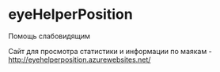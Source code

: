# eyeHelperPosition
Помощь слабовидящим

Сайт для просмотра статистики и информации по маякам - http://eyehelperposition.azurewebsites.net/
